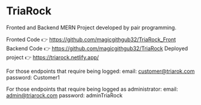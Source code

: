 # TriaRock
Fronted and Backend MERN Project developed by pair programming.

Fronted Code 👉 https://github.com/magicgithgub32/TriaRock_Front
Backend Code 👉 https://github.com/magicgithgub32/TriaRock
Deployed project 👉 https://triarock.netlify.app/

For those endpoints that require being logged:
email: customer@triarok.com
password: Customer1

For those endpoints that require being logged as administrator:
email: admin@triarock.com
password: adminTriaRock

